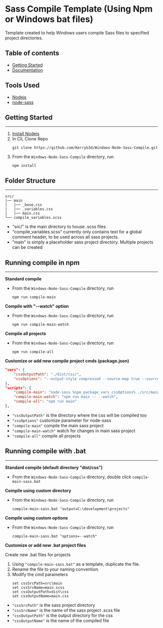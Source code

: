 # Sass Compile Template (Using Npm or Windows bat files)

Template created to help Windows users compile Sass files to specified project directories. 

## Table of contents

- [Getting Started](#getting-started)
- [Documentation](#documentation)

## Tools Used
- [Nodejs](https://nodejs.org)
- [node-sass](https://github.com/sass/node-sass)

## Getting Started
---
1. [Install Nodejs](https://nodejs.org)
1. In Cli, Clone Repo
    ```
    git clone https://github.com/Kerryb3d/Windows-Node-Sass-Compile.git
    ```
1. From the `Windows-Node-Sass-Compile` directory, run
    ```
    npm install
    ```

## Folder Structure
---
```
src/
|── main
|   |── _base.css
|   |── _variables.css
|   |── main.css
└── compile_variables.scss
```
- "src/" is the main directory to house .scss files
- "compile_variables.scss" currently only contains text for a global comment header, to be used across all sass projects.
- "main" is simply a placeholder sass project directory.  Multiple projects can be created

## Running compile in npm
---

**Standard compile**
- From the `Windows-Node-Sass-Compile` directory, run
    ```
    npm run compile-main
    ```
**Compile with "--watch" option**
- From the `Windows-Node-Sass-Compile` directory, run
    ```
    npm run compile-main-watch
    ```

**Compile all projects**
- From the `Windows-Node-Sass-Compile` directory, run
    ```
    npm run compile-all
    ```

**Customize or add new compile project cmds (package.json)**
```json
"vars": {
    "cssOutputPath": "./dist/css/",
    "cssOptions": "--output-style compressed --source-map true --source-map-contents true --include-path node_modules"
},
"scripts": {
    "compile-main": "node-sass %npm_package_vars_cssOptions% ./src/main/main.scss %npm_package_vars_cssOutputPath%main.css",
    "compile-main-watch": "npm run main -- --watch",
    "compile-all": "npm run main"
},
```
- `"cssOutputPath"` is the directory where the css will be compiled too
- `"cssOptions"` customize parameter for node-sass
- `"compile-main"` compile the main sass project
- `"compile-main-watch"` watch for changes in main sass project
- `"compile-all"` compile all projects
## Running compile with .bat
---

**Standard compile (default directory "dist/css")**
- From the `Windows-Node-Sass-Compile` directory, double click `compile-main-sass.bat`

**Compile using custom directory**
- From the `Windows-Node-Sass-Compile` directory, run 
    ```
    compile-main-sass.bat "output=C:\development\projects"
    ```

**Compile using custom options**
- From the `Windows-Node-Sass-Compile` directory, run 
    ```
    compile-main-sass.bat "options=--watch"
    ```

**Customize or add new .bat project files**

Create new .bat files for projects
1. Using `"compile-main-sass.bat"` as a template, duplicate the file.
1. Rename the file to your naming convention.
1. Modify the cmd parameters
    ```
    set cssSrcPath=src\main
    set cssSrcName=main.scss
    set cssOutputPath=dist\css
    set cssOutputName=main.css
    ```
- `"cssSrcPath"` is the sass project directory
- `"cssSrcName"` is the name of the sass project .scss file
- `"cssOutputPath"` is the output directory for the css
- `"cssOutputName"` is the name of the compiled file